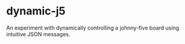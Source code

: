 # dynamic-j5
An experiment with dynamically controlling a johnny-five board using intuitive JSON messages.

